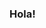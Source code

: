 ### Hola!

<!--
**SupahFox/SupahFox** is a ✨ _special_ ✨ repository because its `README.md` (this file) appears on your GitHub profile.

[![Github stats](https://github-readme-stats.vercel.app/api?username=anuraghazra&count_private=true)](https://github.com/anuraghazra/github-readme-stats)

<!--START_SECTION:waka-->
<!--END_SECTION:waka-->

